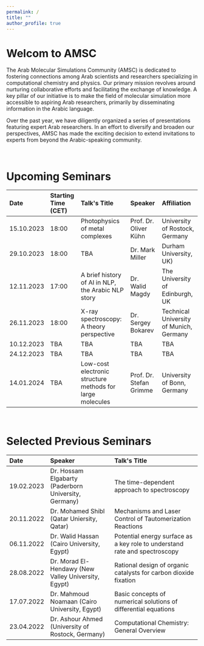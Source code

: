 ```yaml
---
permalink: /
title: ""
author_profile: true
---
```


Welcom to AMSC
======
The Arab Molecular Simulations Community (AMSC) is dedicated to fostering connections among Arab scientists and researchers specializing in computational chemistry and physics. Our primary mission revolves around nurturing collaborative efforts and facilitating the exchange of knowledge. A key pillar of our initiative is to make the field of molecular simulation more accessible to aspiring Arab researchers, primarily by disseminating information in the Arabic language.

Over the past year, we have diligently organized a series of presentations featuring expert Arab researchers. In an effort to diversify and broaden our perspectives, AMSC has made the exciting decision to extend invitations to experts from beyond the Arabic-speaking community.

<br>

Upcoming Seminars
=======

| Date | Starting Time (CET) | Talk's Title | Speaker | Affiliation |
|:---- |:------------------- |:------------ |:------- |:------------|
| 15.10.2023 | 18:00 | Photophysics of metal complexes | Prof. Dr. Oliver Kühn | University of Rostock, Germany | 
| 29.10.2023 | 18:00 | TBA | Dr. Mark Miller | Durham University, UK) | 
| 12.11.2023 | 17:00 | A brief history of AI in NLP, the Arabic NLP story | Dr. Walid Magdy | The University of Edinburgh, UK |
| 26.11.2023 | 18:00 | X-ray spectroscopy: A theory perspective | Dr. Sergey Bokarev | Technical University of Munich, Germany |
| 10.12.2023 | TBA | TBA | TBA | TBA |
| 24.12.2023 | TBA | TBA | TBA | TBA |
| 14.01.2024 | TBA | Low-cost electronic structure methods for large molecules | Prof. Dr. Stefan Grimme | University of Bonn, Germany | 

<br>

Selected Previous Seminars
============

| Date | Speaker | Talk's Title |
|:---- |:------- |:------------ |
| 19.02.2023 | Dr. Hossam Elgabarty &#10;&#10; (Paderborn University, Germany) | The time-dependent approach to spectroscopy |
| 20.11.2022 | Dr. Mohamed Shibl &#10;&#10; (Qatar Uniersity, Qatar) | Mechanisms and Laser Control of Tautomerization Reactions |
| 06.11.2022 | Dr. Walid Hassan &#10;&#10; (Cairo University, Egypt) | Potential energy surface as a key role to understand rate and spectroscopy |
| 28.08.2022 | Dr. Morad El-Hendawy &#10;&#10; (New Valley University, Egypt) | Rational design of organic catalysts for carbon dioxide fixation |
| 17.07.2022 | Dr. Mahmoud Noamaan &#10;&#10; (Cairo University, Egypt) | Basic concepts of numerical solutions of differential equations |
| 23.04.2022 | Dr. Ashour Ahmed &#10;&#10; (University of Rostock, Germany) | Computational Chemistry: General Overview |
